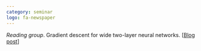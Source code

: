 ```yaml
---
category: seminar
logo: fa-newspaper
---
```


*Reading group*. Gradient descent for wide two-layer neural networks. [[Blog post](https://francisbach.com/gradient-descent-for-wide-two-layer-neural-networks-implicit-bias/)]
